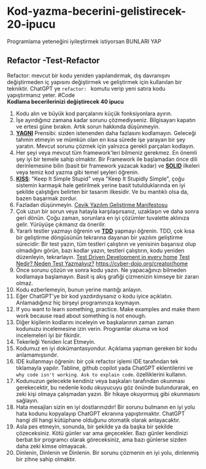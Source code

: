 # Kod-yazma-becerini-gelistirecek-20-ipucu
Programlama yeteneğini iyileştirmek istiyorsan BUNLARI YAP

## Refactor -Test-Refactor

Refactor: mevcut bir kodu yeniden yapılandırmak, dış davranışını değiştirmeden iç yapısını değiştirmek ve geliştirmek için kullanılan bir tekniktir. ChatGPT ye `refactor: ` komutu verip yeni satıra kodu yapıştırmanız yeter.
#Code  
**Kodlama becerilerinizi değiştirecek 40 ipucu**
1.  Kodu alın ve büyük kod parçalarını küçük fonksiyonlara ayırın.
2.  İşe ayırdığınız zamana kadar sorunu çözmediyseniz. Bilgisayarı kapatın ve ertesi güne bırakın. Artık sorun hakkında düşünmeyin.
3.  **[YAGNI](https://en.wikipedia.org/wiki/You_aren%27t_gonna_need_it)** Prensibi: sizden istenenden daha fazlasını kodlamayın. Geleceği tahmin etmeyin ve mümkün olan en kısa sürede işe yarayan bir şey yaratın. Mevcut sorunu çözmek için yalnızca gerekli parçaları kodlayın.
4.  Her şeyi veya mevcut tüm framework'leri bilmeniz gerekmez. En önemli şey iyi bir temele sahip olmaktır. Bir Framework ile başlamadan önce dili derinlemesine bilin (basit bir framework yazacak kadar) ve **[SOLID](https://en.wikipedia.org/wiki/SOLID)** ilkeleri veya temiz kod yazma gibi temel şeyleri öğrenin.
5.  **[KISS](https://en.wikipedia.org/wiki/KISS_principle)**: "Keep It Simple Stupid" veya "Keep It Stupidly Simple", çoğu sistemin karmaşık hale getirilmek yerine basit tutulduklarında en iyi şekilde çalıştığını belirten bir tasarım ilkesidir. Ve bu mantıklı olsa da, bazen başarmak zordur.
6.  Fazladan düşünmeyin. [Çevik Yazılım Geliştirme Manifestosu](https://agilemanifesto.org/iso/tr/manifesto.html)
7.  Çok uzun bir sorun veya hatayla karşılaşırsanız, uzaklaşın ve daha sonra geri dönün. Çoğu zaman, sorunlara en iyi çözümler tuvalette aklınıza gelir. Yürüyüşe çıkmanız da önerilir.
8.  Yararlı testler yazmayı öğrenin ve **[TDD](https://en.wikipedia.org/wiki/Test-driven_development)** yapmayı öğrenin. TDD, çok kısa bir geliştirme döngüsünün tekrarına dayanan bir yazılım geliştirme sürecidir: Bir test yazın, tüm testleri çalıştırın ve yenisinin başarısız olup olmadığını görün, bazı kodlar yazın, testleri çalıştırın, kodu yeniden düzenleyin, tekrarlayın. [Test Driven Development in every home](https://tddmanifesto.com/)  [Test Nedir? Neden Test Yazmalıyız?](https://www.youtube.com/watch?v=cLH_m11oEms&list=PLf3cxVeAm43_2CINQqyUVQCJ94ycC07uz) https://cyber-dojo.org/creator/home 
9.  Önce sorunu çözün ve sonra kodu yazın. Ne yapacağınızı bilmeden kodlamaya başlamayın. Basit iş akış grafiği çizmenizin kimseye bir zararı olmaz.
10.  Kodu ezberlemeyin, bunun yerine mantığı anlayın.
11.  Eğer ChatGPT'ye bir kod yazdırdıysanız o kodu iyice açıklatın. Anlamadığınız hiç birşeyi programınıza koymayın.
12.  If you want to learn something, practice. Make examples and make them work because read about something is not enough.
13.  Diğer kişilerin kodlarını inceleyin ve başkalarının zaman zaman kodunuzu incelemesine izin verin. Programlar okuma ve kod incelemeleri iyi bir fikirdir.
14.  Tekerleği Yeniden İcat Etmeyin.
15.  Kodumuz en iyi dokümantasyondur. Açıklama yapman gereken bir kodu anlamamışsındır. 
16.  IDE kullanmayı öğrenin: bir çok refactor işlemi IDE tarafından tek tıklamayla yapılır. Tabline, github copilot yada ChatGPT eklentilerini ve `why code isn't working`.  `Ask to explain code`. özelliklerini kullanın.
17.  Kodunuzun gelecekte kendiniz veya başkaları tarafından okunması gerekecektir, bu nedenle kodu okuyucuyu göz önünde bulundurarak, en zeki kişi olmaya çalışmadan yazın. Bir hikaye okuyormuş gibi okunmasını sağlayın.
18. Hata mesajları sizin en iyi dostlarınızdır! Bir sorunu bulmanın en iyi yolu hata kodunu kopyalayıp ChatGPT ekranına yapıştırmaktır. ChatGPT hangi dil hangi kütüphane olduğunu otomatik olarak anlayacaktır.
19.  Asla pes etmeyin, sonunda, bir şekilde ya da başka bir şekilde çözeceksiniz. Kötü günler var ama geçecekler. Bazı günler kendinizi berbat bir programcı olarak göreceksiniz, ama bazı günlerse sizden daha zeki kimse olmayacak.
20.  Dinlenin, Dinlenin ve Dinlenin. Bir sorunu çözmenin en iyi yolu, dinlenmiş bir zihne sahip olmaktır.
